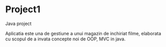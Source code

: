 # Project1
Java project

Aplicatia este una de gestiune a unui magazin de inchiriat filme, elaborata cu scopul de a invata concepte noi de OOP, MVC in java.
